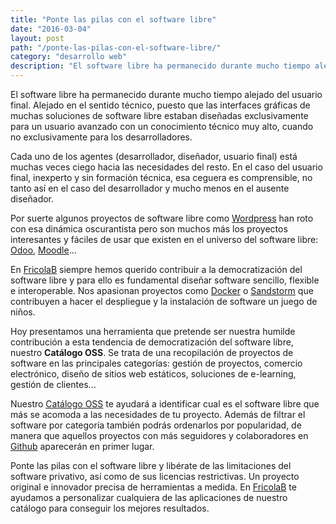 ```yaml
---
title: "Ponte las pilas con el software libre"
date: "2016-03-04"
layout: post
path: "/ponte-las-pilas-con-el-software-libre/"
category: "desarrollo web"
description: "El software libre ha permanecido durante mucho tiempo alejado del usuario final. Alejado en el sentido técnico, puesto que las interfaces gráficas  de muchas soluciones de software libre estaban diseñadas exclusivamente para un usuario avanzado con un conocimiento técnico muy alto, cuando no exclusivamente para los desarrolladores."
---
```

El software libre ha permanecido durante mucho tiempo alejado del usuario final. Alejado en el sentido técnico, puesto que las interfaces gráficas  de muchas soluciones de software libre estaban diseñadas exclusivamente para un usuario avanzado con un conocimiento técnico muy alto, cuando no exclusivamente para los desarrolladores.

Cada uno de los agentes (desarrollador, diseñador, usuario final) está muchas veces ciego hacia las necesidades del resto. En el caso del usuario final, inexperto y sin formación técnica, esa ceguera es comprensible, no tanto así en el caso del desarrollador y mucho menos en el ausente diseñador.

Por suerte algunos proyectos de software libre como [Wordpress](http://wordpress.org) han roto con esa dinámica oscurantista pero son muchos más los proyectos interesantes y fáciles de usar que existen en el universo del software libre: [Odoo](https://www.odoo.com), [Moodle](https://moodle.org)...

En [FricolaB](https://fricolab.com) siempre hemos querido contribuir a la democratización del software libre y para ello es fundamental diseñar software sencillo, flexible e interoperable. Nos apasionan proyectos como [Docker](https://www.docker.com) o [Sandstorm](https://sandstorm.io) que contribuyen a hacer el despliegue y la instalación de software un juego de niños.

Hoy presentamos una herramienta que pretende ser nuestra humilde contribución a esta tendencia de democratización del software libre, nuestro **Catálogo OSS**. Se trata de una recopilación de proyectos de software en las principales categorías: gestión de proyectos, comercio electrónico, diseño de sitios web estáticos, soluciones de e-learning, gestión de clientes...

Nuestro [Catálogo OSS](http://fricolab.github.io/es/oss/) te ayudará a
identificar cual es el software
libre que más se acomoda a las necesidades de tu proyecto. Además de filtrar el software por categoría también podrás ordenarlos por popularidad, de manera que aquellos proyectos con más seguidores y colaboradores en [Github](https://github.com) aparecerán en primer lugar.

Ponte las pilas con el software libre y libérate de las limitaciones del software privativo, así como de sus licencias restrictivas. Un proyecto original e innovador precisa de herramientas a medida. En [FricolaB](https://fricolab.com) te ayudamos a personalizar cualquiera de las aplicaciones de nuestro catálogo para conseguir los mejores resultados.
